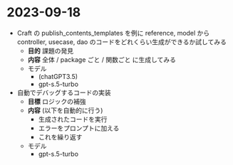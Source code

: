 # 2023-09-18

- Craft の publish_contents_templates を例に reference, model から controller, usecase, dao のコードをどれくらい生成ができるか試してみる
  - **目的** 課題の発見
  - **内容** 全体 / package ごと / 関数ごと に生成してみる
  - モデル
    - (chatGPT3.5)
    - gpt-s.5-turbo
- 自動でデバッグするコードの実装
  - **目標** ロジックの補強
  - **内容** (以下を自動的に行う)
    - 生成されたコードを実行
    - エラーをプロンプトに加える
    - これを繰り返す
  - モデル
    - gpt-s.5-turbo
